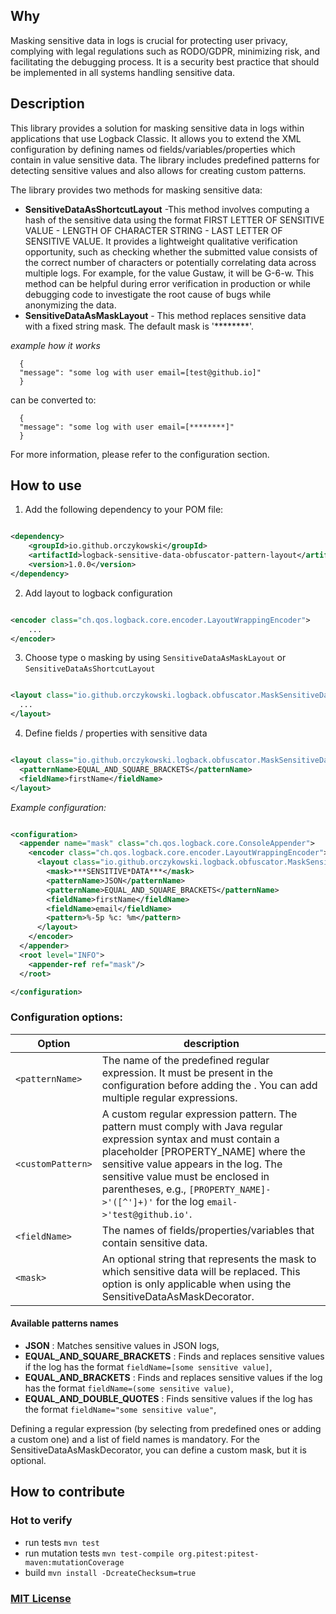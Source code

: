 ## Why

Masking sensitive data in logs is crucial for protecting user privacy, complying with legal regulations such as
RODO/GDPR, minimizing risk, and facilitating the debugging process. It is a security best practice that should be
implemented in all systems handling sensitive data.

## Description

This library provides a solution for masking sensitive data in logs within applications that use
Logback Classic. It allows you to extend the XML configuration by defining names od fields/variables/properties which
contain in value sensitive data. The library includes predefined patterns for detecting sensitive values and also allows
for creating custom patterns.

The library provides two methods for masking sensitive data:

- **SensitiveDataAsShortcutLayout** -This method involves computing a hash of the sensitive data using the format
  FIRST LETTER OF SENSITIVE VALUE - LENGTH OF CHARACTER STRING - LAST LETTER OF SENSITIVE VALUE. It provides a
  lightweight qualitative verification opportunity, such as checking whether the submitted value consists of the correct
  number of characters or potentially correlating data across multiple logs. For example, for the value Gustaw, it will
  be G-6-w. This method can be helpful during error verification in production or while debugging code to investigate
  the root cause of bugs while anonymizing the data.
- **SensitiveDataAsMaskLayout** - This method replaces sensitive data with a fixed string mask. The default mask
  is '********'.

_example how it works_

```
  {
  "message": "some log with user email=[test@github.io]"
  }
```

can be converted to:

```
  {
  "message": "some log with user email=[********]"
  }
```

For more information, please refer to the configuration section.

## How to use

1. Add the following dependency to your POM file:

```xml

<dependency>
    <groupId>io.github.orczykowski</groupId>
    <artifactId>logback-sensitive-data-obfuscator-pattern-layout</artifactId>
    <version>1.0.0</version>
</dependency>
```

2. Add layout to logback configuration

```xml

<encoder class="ch.qos.logback.core.encoder.LayoutWrappingEncoder">
    ...
</encoder>
```

3. Choose type o masking by using `SensitiveDataAsMaskLayout` or `SensitiveDataAsShortcutLayout`

```xml

<layout class="io.github.orczykowski.logback.obfuscator.MaskSensitiveDataLayout">
  ...
</layout>

```

4. Define fields / properties with sensitive data

```xml

<layout class="io.github.orczykowski.logback.obfuscator.MaskSensitiveDataLayout">
  <patternName>EQUAL_AND_SQUARE_BRACKETS</patternName>
  <fieldName>firstName</fieldName>
</layout>
```

_Example configuration:_

```xml

<configuration>
  <appender name="mask" class="ch.qos.logback.core.ConsoleAppender">
    <encoder class="ch.qos.logback.core.encoder.LayoutWrappingEncoder">
      <layout class="io.github.orczykowski.logback.obfuscator.MaskSensitiveDataLayout">
        <mask>***SENSITIVE*DATA***</mask>
        <patternName>JSON</patternName>
        <patternName>EQUAL_AND_SQUARE_BRACKETS</patternName>
        <fieldName>firstName</fieldName>
        <fieldName>email</fieldName>
        <pattern>%-5p %c: %m</pattern>
      </layout>
    </encoder>
  </appender>
  <root level="INFO">
    <appender-ref ref="mask"/>
  </root>

</configuration>
```

### Configuration options:

| Option                | description                                                                                                                                                                                                                                                                                                                  |
|-----------------------|------------------------------------------------------------------------------------------------------------------------------------------------------------------------------------------------------------------------------------------------------------------------------------------------------------------------------|
| ```<patternName>```   | The name of the predefined regular expression. It must be present in the configuration before adding the <fieldName>. You can add multiple regular expressions.                                                                                                                                                              |
| ```<customPattern>``` | A custom regular expression pattern. The pattern must comply with Java regular expression syntax and must contain a placeholder [PROPERTY_NAME] where the sensitive value appears in the log. The sensitive value must be enclosed in parentheses, e.g., `[PROPERTY_NAME]->'([^']+)'` for the log `email->'test@github.io'`. |
| ```<fieldName>```     | The names of fields/properties/variables that contain sensitive data.                                                                                                                                                                                                                                                        |
| ```<mask>```          | An optional string that represents the mask to which sensitive data will be replaced. This option is only applicable when using the SensitiveDataAsMaskDecorator.                                                                                                                                                            |

#### Available patterns names

- **JSON** : Matches sensitive values in JSON logs,
- **EQUAL_AND_SQUARE_BRACKETS** : Finds and replaces sensitive values if the log has the
  format `fieldName=[some sensitive value]`,
- **EQUAL_AND_BRACKETS** :   Finds and replaces sensitive values if the log has the
  format `fieldName=(some sensitive value)`,
- **EQUAL_AND_DOUBLE_QUOTES** : Finds sensitive values if the log has the format  `fieldName="some sensitive value"`,

Defining a regular expression (by selecting from predefined ones or adding a custom one) and a list of field names is
mandatory. For the SensitiveDataAsMaskDecorator, you can define a custom mask, but it is optional.

## How to contribute

### Hot to verify

- run tests `mvn test`
- run mutation tests `mvn test-compile org.pitest:pitest-maven:mutationCoverage`
- build `mvn install -DcreateChecksum=true`

### [MIT License](https://opensource.org/licenses/MIT)



